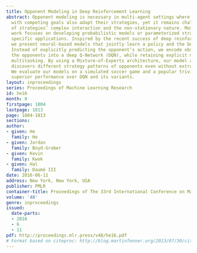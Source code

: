 ```yaml
---
title: Opponent Modeling in Deep Reinforcement Learning
abstract: Opponent modeling is necessary in multi-agent settings where secondary agents
  with competing goals also adapt their strategies, yet it remains challenging because
  of strategies’ complex interaction and the non-stationary nature. Most previous
  work focuses on developing probabilistic models or parameterized strategies for
  specific applications. Inspired by the recent success of deep reinforcement learning,
  we present neural-based models that jointly learn a policy and the behavior of opponents.
  Instead of explicitly predicting the opponent’s action, we encode observation of
  the opponents into a deep Q-Network (DQN), while retaining explicit modeling under
  multitasking. By using a Mixture-of-Experts architecture, our model automatically
  discovers different strategy patterns of opponents even without extra supervision.
  We evaluate our models on a simulated soccer game and a popular trivia game, showing
  superior performance over DQN and its variants.
layout: inproceedings
series: Proceedings of Machine Learning Research
id: he16
month: 0
firstpage: 1804
lastpage: 1813
page: 1804-1813
sections: 
author:
- given: He
  family: He
- given: Jordan
  family: Boyd-Graber
- given: Kevin
  family: Kwok
- given: Hal
  family: Daumé III
date: 2016-06-11
address: New York, New York, USA
publisher: PMLR
container-title: Proceedings of The 33rd International Conference on Machine Learning
volume: '48'
genre: inproceedings
issued:
  date-parts:
  - 2016
  - 6
  - 11
pdf: http://proceedings.mlr.press/v48/he16.pdf
# Format based on citeproc: http://blog.martinfenner.org/2013/07/30/citeproc-yaml-for-bibliographies/
---
```

